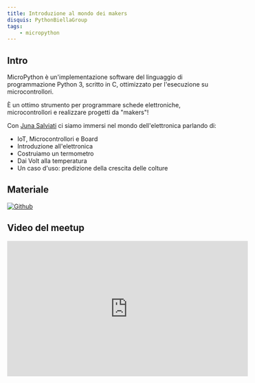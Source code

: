 ```yaml
---
title: Introduzione al mondo dei makers
disquis: PythonBiellaGroup
tags:
    - micropython
---
```


## Intro

MicroPython è un'implementazione software del linguaggio di programmazione Python 3, scritto in C, ottimizzato per l'esecuzione su microcontrollori.

È un ottimo strumento per programmare schede elettroniche, microcontrollori e realizzare progetti da "makers"!

Con [Juna Salviati](https://www.linkedin.com/in/junasalviati/) ci siamo immersi nel mondo dell'elettronica parlando di:

* IoT, Microcontrollori e Board
* Introduzione all'elettronica
* Costruiamo un termometro
* Dai Volt alla temperatura
* Un caso d'uso: predizione della crescita delle colture

## Materiale

[![Github](https://img.shields.io/badge/GitHub-181717.svg?style=for-the-badge&logo=GitHub&logoColor=white)](https://github.com/PythonBiellaGroup/MaterialeSerate/blob/master/MicroPython/MicroPython%2001%20-%20Introduzione%20al%20mondo%20dei%20makers.pdf)

## Video del meetup
<iframe width="560" height="315" src="https://www.youtube.com/embed/vk00Vf_Gxc4?si=13S_3aROi2Jk-DRL" title="YouTube video player" frameborder="0" allow="accelerometer; autoplay; clipboard-write; encrypted-media; gyroscope; picture-in-picture; web-share" allowfullscreen></iframe>
